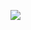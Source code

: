 ![](https://www.codingnepalweb.com/wp-content/uploads/2023/08/Create-A-Simple-Pricing-Card-in-HTML-and-CSS.png)
